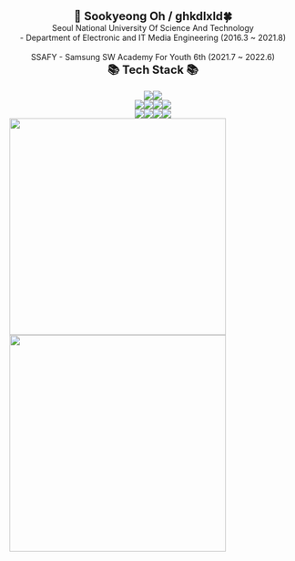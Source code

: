 
<center style="font-weight:bold; font-size:20px;">🥽 Sookyeong Oh  /  ghkdlxld🍀</center>

<center>Seoul National University Of Science And Technology</center>
<center>- Department of Electronic and IT Media Engineering (2016.3 ~ 2021.8) </center><br>
<center>SSAFY - Samsung SW Academy For Youth 6th  (2021.7 ~ 2022.6) </center>





<center style="font-weight:bold; font-size:20px;">📚 Tech Stack 📚</center><br>
<div align=center>
<img src="https://img.shields.io/badge/-Django-092E20?&logo=django&logoColor=white"/><img src="https://img.shields.io/badge/-Vue.js-4FC08D?&logo=vue.js&logoColor=white"/><br>
<img src="https://img.shields.io/badge/-Python-3776AB?&logo=python&logoColor=white"/><img src="https://img.shields.io/badge/-JavaScript-F7DF1E?&logo=javascript&logoColor=white"/><img src="https://img.shields.io/badge/-HTML5-E34F26?&logo=html5&logoColor=white"/><img src="https://img.shields.io/badge/-CSS3-1572B6?&logo=css3&logoColor=white"/><br>
<img src="https://img.shields.io/badge/-Markdown-1b1b1b?&logo=markdown&logoColor=white"/><img src="https://img.shields.io/badge/-Git-F05032?&logo=git&logoColor=white"/><img src="https://img.shields.io/badge/-GitLab-FCA121?&logo=gitLab&logoColor=white"/><img src="https://img.shields.io/badge/-GitHub-181717?&logo=github&logoColor=white"/>
</div>






<div align=center>
    <img style="width:380px;" src="https://github-readme-stats.vercel.app/api?username=ghkdlxld&show_icons=true&&hide_border=true&theme=react" align="left" style="width: 100%" />
    <img style="width:380px;" src="https://github-readme-stats.vercel.app/api/top-langs/?username=ghkdlxld&show_icons=true&hide_border=true&layout=compact&theme=react" align="left" style="width: 100%" /></div>


